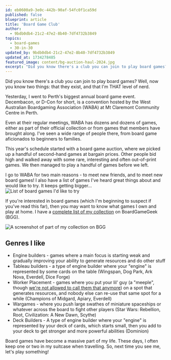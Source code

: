```yaml
---
id: eb0600a9-3e0c-442b-90af-54fc0f1ca59d
published: false
blueprint: article
title: 'Board Game Club'
author:
  - 9bdb0db4-21c2-47e2-8b40-7df4732b3849
topics:
  - board-games
  - 30-in-30
updated_by: 9bdb0db4-21c2-47e2-8b40-7df4732b3849
updated_at: 1734278485
featured_image: content/bg-auction-haul-2024.jpg
excerpt: "Did you know there's a club you can join to play board games? Well, now you know two things: that they exist, and that I'm THAT level of nerd."
---
```

Did you know there's a club you can join to play board games? Well, now you know two things: that they exist, and that I'm THAT level of nerd. 

Yesterday, I went to Perth's biggest annual board game event. Decembacon, or D-Con for short, is a convention hosted by the West Australian Boardgaming Association (WABA) at Mt Claremont Community Centre in Perth. 

Even at their regular meetings, WABA has dozens and dozens of games, either as part of their official collection or from games that members have brought along. I've seen a wide range of people there, from board game aficionados to beginners to families.

This year's schedule started with a board game auction, where we picked up a handful of second-hand games at bargain prices. Other people bid high and walked away with some rare, interesting and often out-of-print games. We then managed to play a handful of games before we left.

I go to WABA for two main reasons - to meet new friends, and to meet new board games! I also have a list of games I've heard great things about and would like to try. It keeps getting bigger...
![List of board games I'd like to try](/assets/content/board-game-list-example.png "List of board games I'd like to try")

If you're interested in board games (which I'm beginning to suspect if you've read this far), then you may want to know what games I own and play at home. I have a [complete list of my collection](https://boardgamegeek.com/collection/user/hayleybech) on BoardGameGeek (BGG). 

![A screenshot of part of my collection on BGG](/assets/content/bgg-collection-example.png "A screenshot of part of my collection on BGG")

## Genres I like
- Engine builders - games where a main focus is starting weak and gradually improving your ability to generate resources and do other stuff
- Tableau builders - a type of engine builder where your "engine" is represented by some cards on the table (Wingspan, Dog Park, Ark Nova, Everdell, Dice Forge)
- Worker Placement - games where you put your lil' guy (a "meeple", though [we're not allowed to call them that anymore](https://www.pcgamer.com/games/board-games/intellectual-property-law-has-come-for-the-word-meeple/)) on a spot that generates resources, and nobody else can re-use that same spot for a while (Champions of Midgard, Apiary, Everdell)
- Wargames - where you push large swathes of miniature spaceships or whatever across the board to fight other players (Star Wars: Rebellion, Root, Civilization: A New Dawn, Scythe)
- Deck Builders - A type of engine builder where your "engine" is represented by your deck of cards, which starts small, then you add to your deck to get stronger and more powerful abilities (Dominion)

Board games have become a massive part of my life. These days, I often keep one or two in my suitcase when travelling. So, next time you see me, let's play something!
